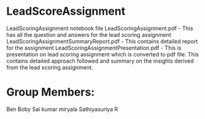 # LeadScoreAssignment

LeadScoringAssignment notebook file LeadScoringAssignment.pdf - This has all the question and answers for the lead scoring assignment LeadScoringAssignmentSummaryReport.pdf - This contains detailed report for the assignment 
LeadScoringAssignmentPresentation.pdf - This is presentation on lead scoring assignment which is converted to pdf file. This contains detailed approach followed and summary on the insights derived from the lead scoring assignment.

# Group Members:
Ben Boby
Sai kumar miryala
Sathiyasuriya R 


